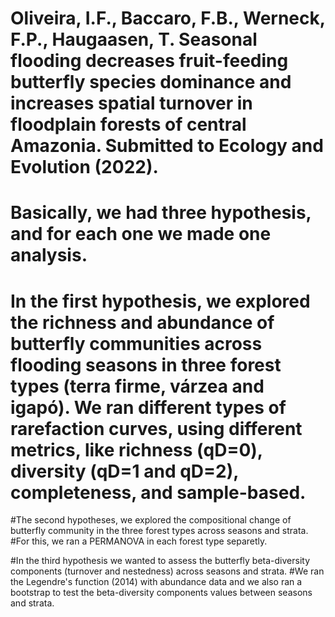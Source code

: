 # Oliveira, I.F., Baccaro, F.B., Werneck, F.P., Haugaasen, T. Seasonal flooding decreases fruit-feeding butterfly species dominance and increases spatial turnover in floodplain forests of central Amazonia. Submitted to Ecology and Evolution (2022).
#
# Basically, we had three hypothesis, and for each one we made one analysis.
# In the first hypothesis, we explored the richness and abundance of butterfly communities across flooding seasons in three forest types (terra firme, várzea and igapó). We ran different types of rarefaction curves, using different metrics, like richness (qD=0), diversity (qD=1 and qD=2), completeness, and sample-based. 

#The second hypotheses, we explored the compositional change of butterfly community in the three forest types across seasons and strata.
#For this, we ran a PERMANOVA in each forest type separetly.

#In the third hypothesis we wanted to assess the butterfly beta-diversity components (turnover and nestedness) across seasons and strata. 
#We ran the Legendre's function (2014) with abundance data and we also ran a bootstrap to test the beta-diversity components values between seasons and strata.
######
